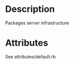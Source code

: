 Description
===========
Packages server infrastructure

Attributes
==========
See attributes/default.rb
